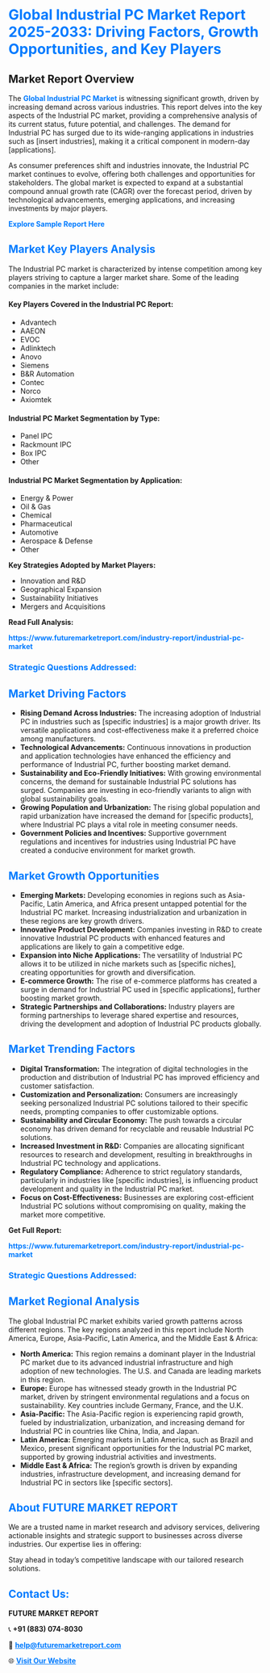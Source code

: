 <h1 style="color: #007BFF;">Global Industrial PC Market Report 2025-2033: Driving Factors, Growth Opportunities, and Key Players</h1>

<section id="overview">
<h2>Market Report Overview</h2>
<p>The <a href="https://www.futuremarketreport.com/industry-report/industrial-pc-market" style="color: #007BFF; text-decoration: none;"><strong>Global Industrial PC Market</strong></a> is witnessing significant growth, driven by increasing demand across various industries. This report delves into the key aspects of the Industrial PC market, providing a comprehensive analysis of its current status, future potential, and challenges. The demand for Industrial PC has surged due to its wide-ranging applications in industries such as [insert industries], making it a critical component in modern-day [applications].</p>
<p>As consumer preferences shift and industries innovate, the Industrial PC market continues to evolve, offering both challenges and opportunities for stakeholders. The global market is expected to expand at a substantial compound annual growth rate (CAGR) over the forecast period, driven by technological advancements, emerging applications, and increasing investments by major players.</p>
</section>

<section id="overview">
<p><a href="https://www.futuremarketreport.com/request-sample/reportId=76341" style="color: #007BFF; text-decoration: none;"><strong>Explore Sample Report Here</strong></a></p>
</section>

<section id="key-players">
<h2 style="color: #007BFF;">Market Key Players Analysis</h2>
<p>The Industrial PC market is characterized by intense competition among key players striving to capture a larger market share. Some of the leading companies in the market include:</p>
<h4>Key Players Covered in the Industrial PC Report:</h4>
<ul><li>Advantech</li><li>AAEON</li><li>EVOC</li><li>Adlinktech</li><li>Anovo</li><li>Siemens</li><li>B&amp;R Automation</li><li>Contec</li><li>Norco</li><li>Axiomtek</li></ul>
<h4>Industrial PC Market Segmentation by Type:</h4>
<ul><li>Panel IPC</li><li>Rackmount IPC</li><li>Box IPC</li><li>Other</li></ul>

<h4>Industrial PC Market Segmentation by Application:</h4>
<ul><li>Energy &amp; Power</li><li>Oil &amp; Gas</li><li>Chemical</li><li>Pharmaceutical</li><li>Automotive</li><li>Aerospace &amp; Defense</li><li>Other</li></ul>
<p><strong>Key Strategies Adopted by Market Players:</strong></p>
<ul>
<li>Innovation and R&D</li>
<li>Geographical Expansion</li>
<li>Sustainability Initiatives</li>
<li>Mergers and Acquisitions</li>
</ul>
</section>

<section>
<p><strong>Read Full Analysis: </strong></p><a href="https://www.futuremarketreport.com/industry-report/industrial-pc-market" style="color: #007BFF; text-decoration: none;"><strong>https://www.futuremarketreport.com/industry-report/industrial-pc-market</strong></a>
<h3 style="color: #007BFF;">Strategic Questions Addressed:</h3>
</section>

<section id="driving-factors">
<h2 style="color: #007BFF;">Market Driving Factors</h2>
<ul>
<li><strong>Rising Demand Across Industries:</strong> The increasing adoption of Industrial PC in industries such as [specific industries] is a major growth driver. Its versatile applications and cost-effectiveness make it a preferred choice among manufacturers.</li>
<li><strong>Technological Advancements:</strong> Continuous innovations in production and application technologies have enhanced the efficiency and performance of Industrial PC, further boosting market demand.</li>
<li><strong>Sustainability and Eco-Friendly Initiatives:</strong> With growing environmental concerns, the demand for sustainable Industrial PC solutions has surged. Companies are investing in eco-friendly variants to align with global sustainability goals.</li>
<li><strong>Growing Population and Urbanization:</strong> The rising global population and rapid urbanization have increased the demand for [specific products], where Industrial PC plays a vital role in meeting consumer needs.</li>
<li><strong>Government Policies and Incentives:</strong> Supportive government regulations and incentives for industries using Industrial PC have created a conducive environment for market growth.</li>
</ul>
</section>

<section id="growth-opportunities">
<h2 style="color: #007BFF;">Market Growth Opportunities</h2>
<ul>
<li><strong>Emerging Markets:</strong> Developing economies in regions such as Asia-Pacific, Latin America, and Africa present untapped potential for the Industrial PC market. Increasing industrialization and urbanization in these regions are key growth drivers.</li>
<li><strong>Innovative Product Development:</strong> Companies investing in R&D to create innovative Industrial PC products with enhanced features and applications are likely to gain a competitive edge.</li>
<li><strong>Expansion into Niche Applications:</strong> The versatility of Industrial PC allows it to be utilized in niche markets such as [specific niches], creating opportunities for growth and diversification.</li>
<li><strong>E-commerce Growth:</strong> The rise of e-commerce platforms has created a surge in demand for Industrial PC used in [specific applications], further boosting market growth.</li>
<li><strong>Strategic Partnerships and Collaborations:</strong> Industry players are forming partnerships to leverage shared expertise and resources, driving the development and adoption of Industrial PC products globally.</li>
</ul>
</section>

<section id="trending-factors">
<h2 style="color: #007BFF;">Market Trending Factors</h2>
<ul>
<li><strong>Digital Transformation:</strong> The integration of digital technologies in the production and distribution of Industrial PC has improved efficiency and customer satisfaction.</li>
<li><strong>Customization and Personalization:</strong> Consumers are increasingly seeking personalized Industrial PC solutions tailored to their specific needs, prompting companies to offer customizable options.</li>
<li><strong>Sustainability and Circular Economy:</strong> The push towards a circular economy has driven demand for recyclable and reusable Industrial PC solutions.</li>
<li><strong>Increased Investment in R&D:</strong> Companies are allocating significant resources to research and development, resulting in breakthroughs in Industrial PC technology and applications.</li>
<li><strong>Regulatory Compliance:</strong> Adherence to strict regulatory standards, particularly in industries like [specific industries], is influencing product development and quality in the Industrial PC market.</li>
<li><strong>Focus on Cost-Effectiveness:</strong> Businesses are exploring cost-efficient Industrial PC solutions without compromising on quality, making the market more competitive.</li>
</ul>
</section>

<section>
<p><strong>Get Full Report: </strong></p><a href="https://www.futuremarketreport.com/industry-report/industrial-pc-market" style="color: #007BFF; text-decoration: none;"><strong>https://www.futuremarketreport.com/industry-report/industrial-pc-market</strong></a>
<h3 style="color: #007BFF;">Strategic Questions Addressed:</h3>
</section>


<section id="regional-analysis">
<h2 style="color: #007BFF;">Market Regional Analysis</h2>
<p>The global Industrial PC market exhibits varied growth patterns across different regions. The key regions analyzed in this report include North America, Europe, Asia-Pacific, Latin America, and the Middle East & Africa:</p>
<ul>
<li><strong>North America:</strong> This region remains a dominant player in the Industrial PC market due to its advanced industrial infrastructure and high adoption of new technologies. The U.S. and Canada are leading markets in this region.</li>
<li><strong>Europe:</strong> Europe has witnessed steady growth in the Industrial PC market, driven by stringent environmental regulations and a focus on sustainability. Key countries include Germany, France, and the U.K.</li>
<li><strong>Asia-Pacific:</strong> The Asia-Pacific region is experiencing rapid growth, fueled by industrialization, urbanization, and increasing demand for Industrial PC in countries like China, India, and Japan.</li>
<li><strong>Latin America:</strong> Emerging markets in Latin America, such as Brazil and Mexico, present significant opportunities for the Industrial PC market, supported by growing industrial activities and investments.</li>
<li><strong>Middle East & Africa:</strong> The region’s growth is driven by expanding industries, infrastructure development, and increasing demand for Industrial PC in sectors like [specific sectors].</li>
</ul>
</section>

<footer>
<h2 style="color: #007BFF;">About FUTURE MARKET REPORT</h2>
<p>We are a trusted name in market research and advisory services, delivering actionable insights and strategic support to businesses across diverse industries. Our expertise lies in offering:</p>

<p>Stay ahead in today’s competitive landscape with our tailored research solutions.</p>

<h2 style="color: #007BFF;">Contact Us:</h2>
<p><strong>FUTURE MARKET REPORT</strong></p>
<p>📞 <strong>+91 (883) 074-8030</strong></p>
<p>📧 <strong><a href="mailto:help@futuremarketreport.com" style="color: #007BFF;">help@futuremarketreport.com</a></strong></p>
<p>🌐 <strong><a href="https://www.futuremarketreport.com/" style="color: #007BFF;">Visit Our Website</a></strong></p>
</footer>